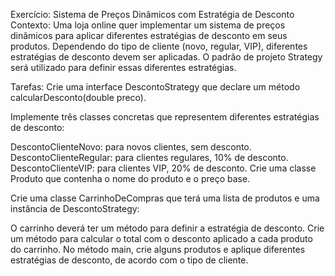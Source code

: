 Exercício: Sistema de Preços Dinâmicos com Estratégia de Desconto
Contexto: Uma loja online quer implementar um sistema de preços dinâmicos para aplicar diferentes estratégias de desconto em seus produtos. Dependendo do tipo de cliente (novo, regular, VIP), diferentes estratégias de desconto devem ser aplicadas. O padrão de projeto Strategy será utilizado para definir essas diferentes estratégias.

Tarefas:
Crie uma interface DescontoStrategy que declare um método calcularDesconto(double preco).

Implemente três classes concretas que representem diferentes estratégias de desconto:

DescontoClienteNovo: para novos clientes, sem desconto.
DescontoClienteRegular: para clientes regulares, 10% de desconto.
DescontoClienteVIP: para clientes VIP, 20% de desconto.
Crie uma classe Produto que contenha o nome do produto e o preço base.

Crie uma classe CarrinhoDeCompras que terá uma lista de produtos e uma instância de DescontoStrategy:

O carrinho deverá ter um método para definir a estratégia de desconto.
Crie um método para calcular o total com o desconto aplicado a cada produto do carrinho.
No método main, crie alguns produtos e aplique diferentes estratégias de desconto, de acordo com o tipo de cliente.

